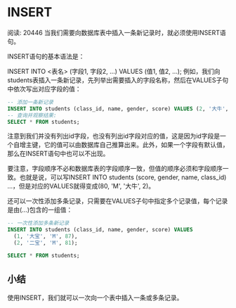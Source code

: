 # INSERT
阅读: 20446
当我们需要向数据库表中插入一条新记录时，就必须使用INSERT语句。

INSERT语句的基本语法是：

INSERT INTO <表名> (字段1, 字段2, ...) VALUES (值1, 值2, ...);
例如，我们向students表插入一条新记录，先列举出需要插入的字段名称，然后在VALUES子句中依次写出对应字段的值：
```sql
-- 添加一条新记录
INSERT INTO students (class_id, name, gender, score) VALUES (2, '大牛', 'M', 80);
-- 查询并观察结果:
SELECT * FROM students;
```
注意到我们并没有列出id字段，也没有列出id字段对应的值，这是因为id字段是一个自增主键，它的值可以由数据库自己推算出来。此外，如果一个字段有默认值，那么在INSERT语句中也可以不出现。

要注意，字段顺序不必和数据库表的字段顺序一致，但值的顺序必须和字段顺序一致。也就是说，可以写INSERT INTO students (score, gender, name, class_id) ...，但是对应的VALUES就得变成(80, 'M', '大牛', 2)。

还可以一次性添加多条记录，只需要在VALUES子句中指定多个记录值，每个记录是由(...)包含的一组值：
```sql
-- 一次性添加多条新记录
INSERT INTO students (class_id, name, gender, score) VALUES
  (1, '大宝', 'M', 87),
  (2, '二宝', 'M', 81);

SELECT * FROM students;
```
## 小结
使用INSERT，我们就可以一次向一个表中插入一条或多条记录。